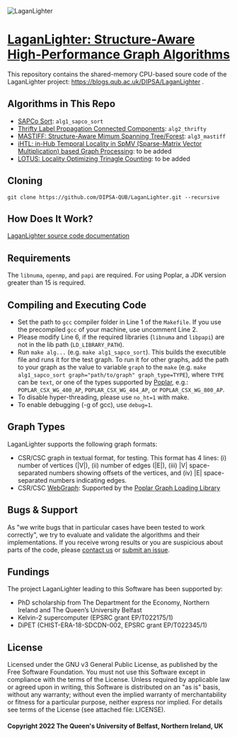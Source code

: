 ![LaganLighter](https://blogs.qub.ac.uk/dipsa/wp-content/uploads/sites/319/2023/02/header-18.jpg)

# [LaganLighter:  Structure-Aware High-Performance Graph Algorithms](https://blogs.qub.ac.uk/DIPSA/LaganLighter/)

This repository contains the shared-memory CPU-based soure code of the LaganLighter project: https://blogs.qub.ac.uk/DIPSA/LaganLighter .   

## Algorithms in This Repo
 - [SAPCo Sort](https://blogs.qub.ac.uk/DIPSA/Sapco-Sort-Optimizing-Degree-Ordering-For-Power-Law-Graphs/): `alg1_sapco_sort`
 - [Thrifty Label Propagation Connected Components](https://blogs.qub.ac.uk/DIPSA/Thrifty-Label-Propagation-Fast-Connected-Components-for-Skewed-Degree-Graphs/): `alg2_thrifty`
 - [MASTIFF: Structure-Aware Mimum Spanning Tree/Forest](https://blogs.qub.ac.uk/DIPSA/MASTIFF-Structure-Aware-Minimum-Spanning-Tree-Forest/): `alg3_mastiff`
 - [iHTL: in-Hub Temporal Locality in SpMV (Sparse-Matrix Vector Multiplication) based Graph Processing](https://blogs.qub.ac.uk/DIPSA/Exploiting-in-Hub-Temporal-Locality-in-SpMV-based-Graph-Processing/): to be added
 - [LOTUS: Locality Optimizing Trinagle Counting](https://blogs.qub.ac.uk/DIPSA/LOTUS-Locality-Optimizing-Triangle-Counting/): to be added

 ## Cloning 
 `git clone https://github.com/DIPSA-QUB/LaganLighter.git --recursive`

## How Does It Work?
[LaganLighter source code documentation](https://blogs.qub.ac.uk/DIPSA/LaganLighter-Source-Code)

## Requirements
The `libnuma`, `openmp`, and `papi` are required.
For using Poplar, a JDK version greater than 15 is required.

## Compiling and Executing Code
 - Set the path to `gcc` compiler folder in Line 1 of the `Makefile`. If you use the precompiled `gcc` of your machine, use uncomment Line 2.
 - Please modify Line 6, if the required libraries (`libnuma` and `libpapi`) are not in the lib path (`LD_LIBRARY_PATH`).
 - Run `make alg...` (e.g. `make alg1_sapco_sort`). This builds the executible file and runs it for the test graph. To run it for other graphs, add the path to your graph as the value to variable `graph` to the `make` (e.g. `make alg1_sapco_sort graph="path/to/graph" graph_type=TYPE`), where `TYPE` can be `text`, or one of the types supported by [Poplar](https://blogs.qub.ac.uk/DIPSA/Poplar), e.g.: `POPLAR_CSX_WG_400_AP`, `POPLAR_CSX_WG_404_AP`, or `POPLAR_CSX_WG_800_AP`. 
 - To disable hyper-threading, please use `no_ht=1` with make.
 - To enable debugging (-g of gcc), use `debug=1`.

## Graph Types
LaganLighter supports  the following graph formats:
 - CSR/CSC graph in textual format, for testing. This format has 4 lines: (i) number of vertices (|V|), (ii) number of edges (|E|), (iii) |V| space-separated numbers showing offsets of the vertices, and (iv) |E| space-separated numbers indicating edges.
 - CSR/CSC [WebGraph](https://law.di.unimi.it/datasets.php): Supported by the [Poplar Graph Loading Library](https://blogs.qub.ac.uk/DIPSA/Poplar) 
 
## Bugs & Support
As "we write bugs that in particular cases have been tested to work correctly", we try to evaluate and validate the algorithms and their implementations. If you receive wrong results or you are suspicious about parts of the code, please [contact us](https://blogs.qub.ac.uk/DIPSA/LaganLighter) or [submit an issue](https://github.com/DIPSA-QUB/LaganLighter/issues). 

## Fundings
The project LaganLighter leading to this Software has been supported by:
 - PhD scholarship from The Department for the Economy, Northern Ireland and The Queen’s University Belfast 
 - Kelvin-2 supercomputer (EPSRC grant EP/T022175/1) 
 - DiPET (CHIST-ERA-18-SDCDN-002, EPSRC grant EP/T022345/1) 

## License
Licensed under the GNU v3 General Public License, as published by the Free Software Foundation. You must not use this Software except in compliance with the terms of the License. Unless required by applicable law or agreed upon in writing, this Software is distributed on an "as is" basis, without any warranty; without even the implied warranty of merchantability or fitness for a particular purpose, neither express nor implied. For details see terms of the License (see attached file: LICENSE). 

#### Copyright 2022 The Queen's University of Belfast, Northern Ireland, UK
